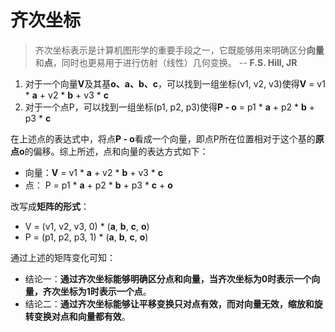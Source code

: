 # 齐次坐标
> 齐次坐标表示是计算机图形学的重要手段之一，它既能够用来明确区分**向量**和**点**，同时也更易用于进行仿射（线性）几何变换。 -- **F.S. Hill, JR**

1. 对于一个向量**V**及其基**o、a、b、c**，可以找到一组坐标(v1, v2, v3)使得**V** = v1 \* **a** + v2 \* **b** + v3 \* **c**
2. 对于一个点P，可以找到一组坐标(p1, p2, p3)使得**P - o** = p1 \* **a** + p2 \* **b** + p3 \* **c**

在上述点的表达式中，将点**P - o**看成一个向量，即点P所在位置相对于这个基的**原点o**的偏移。综上所述，点和向量的表达方式如下：
* 向量：**V** = v1 \* **a** + v2 \* **b** + v3 \* **c**
* 点：  P = p1 \* **a** + p2 \* **b** + p3 \* **c** + **o**

改写成**矩阵的形式**：
* V = (v1, v2, v3, 0) * (**a**, **b**, **c**, **o**)
* P = (p1, p2, p3, 1) * (**a**, **b**, **c**, **o**)

通过上述的矩阵变化可知：
* 结论一：**通过齐次坐标能够明确区分点和向量，当齐次坐标为0时表示一个向量，齐次坐标为1时表示一个点**。
* 结论二：**通过齐次坐标能够让平移变换只对点有效，而对向量无效，缩放和旋转变换对点和向量都有效**。

